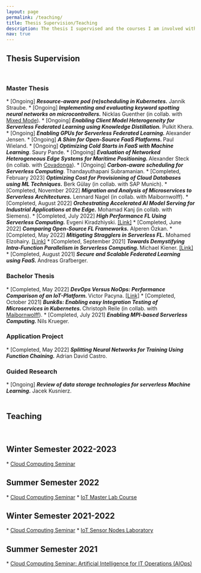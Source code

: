 ```yaml
---
layout: page
permalink: /teaching/
title: Thesis Supervision/Teaching
description: The thesis I supervised and the courses I am involved with at TUM
nav: true
---
```

<h2>Thesis Supervision</h2>
<br>
<h3> Master Thesis </h3>
* [Ongoing] <strong><em> Resource-aware pod (re)scheduling in Kubernetes.</em></strong> Jannik Straube.
* [Ongoing] <strong><em> Implementing and evaluating keyword spotting neural networks on microcontrollers.</em></strong> Nicklas Guenther (in collab. with <a href="https://www.mixed-mode.de/">Mixed Mode</a>).
* [Ongoing] <strong><em> Enabling Client Model Heterogeneity for Serverless Federated Learning using Knowledge Distillation.</em></strong> Pulkit Khera.
* [Ongoing] <strong><em> Enabling GPUs for Serverless Federated Learning. </em></strong> Alexander Jensen.
* [Ongoing] <strong><em> A Shim for Open-Source FaaS Platforms. </em></strong> Paul Wieland.
* [Ongoing] <strong><em> Optimizing Cold Starts in FaaS with Machine Learning</em></strong>. Saury Pande.
* [Ongoing] <strong><em> Evaluation of Networked Heterogeneous Edge Systems for Maritime Positioning.
</em></strong> Alexander Steck (in collab. with <a href="https://covadonga.eu/">Covadonga</a>).
* [Ongoing] <strong><em> Carbon-aware scheduling for Serverless Computing</em></strong>. Thandayuthapani Subramanian.
* [Completed, February 2023] <strong><em> Optimizing Cost for Provisioning of Cloud Databases using ML Techniques.</em></strong> Berk Gülay (in collab. with SAP Munich).
* [Completed, November 2022] <strong><em> Migration and Analysis of Microservices to Serverless Architectures.</em></strong> Lennard Nagel (in collab. with Maibornwolff).
* [Completed, August 2022] <strong><em> Orchestrating Accelerated AI Model Serving for Industrial Applications at the Edge.</em></strong> Mohamad Kanj (in collab. with Siemens).
* [Completed, July 2022] <strong><em> High Performance FL Using Serverless Computing.</em></strong> Evgeni Kiradzhiyski. <a href="https://mediatum.ub.tum.de/1685431">[Link]</a>
* [Completed, June 2022] <strong><em> Comparing Open-Source FL Frameworks.</em></strong> Alperen Özkan.
* [Completed, May 2022] <strong><em> Mitigating Stragglers in Serverless FL.</em></strong> Mohamed Elzohairy. <a href="https://mediatum.ub.tum.de/doc/1685641/1685641.pdf">[Link]</a>
* [Completed, September 2021] <strong><em> Towards Demystifying Intra-Function Parallelism in Serverless Computing. </em></strong> Michael Kiener. <a href="https://mediatum.ub.tum.de/node?id=1624841">[Link]</a>
* [Completed, August 2021] <strong><em>Secure and Scalable Federated Learning using FaaS. </em></strong> Andreas Grafberger.

<br>
<h3> Bachelor Thesis </h3>
* [Completed, May 2022] <strong><em> DevOps Versus NoOps: Performance Comparison of an IoT-Platform. </em></strong> Victor Pacyna. <a href="https://github.com/CAPS-Cloud/IoT-Platform-Migration/blob/master/doc/Thesis_Victor_Pacyna.pdf">[Link]</a>
* [Completed, October 2021] <strong><em> Bunk8s: Enabling easy Integration Testing of Microservices in Kubernetes. </em></strong> Christoph Reile (in collab. with <a href="https://www.maibornwolff.de/en/news-portal">Maibornwolff</a>).
* [Completed, July 2021] <strong><em> Enabling MPI-based Serverless Computing. </em></strong> Nils Krueger.

<br>
<h3> Application Project </h3>
* [Completed, May 2022] <strong><em> Splitting Neural Networks for Training Using Function Chaining.</em></strong> Adrian David Castro.
<br>

<h3> Guided Research </h3>
* [Ongoing] <strong><em> Review of data storage technologies for serverless Machine Learning.</em></strong> Jacek Kusnierz.
<br>

<!-- For students at TUM. -->
<br>
<h2>Teaching</h2>
<br>

<h2>Winter Semester 2022-2023</h2>
* <a href="https://www.ce.cit.tum.de/caps/lehre/ws22/seminare/cloud-computing/">Cloud Computing Seminar</a>

<h2>Summer Semester 2022</h2>
* <a href="https://www.in.tum.de/caps/lehre/ss22/seminare/cloud-computing-seminar/">Cloud Computing Seminar</a>
* <a href="https://www.in.tum.de/caps/lehre/ss22/praktika/iot-master-lab-course/">IoT Master Lab Course</a>

<h2>Winter Semester 2021-2022</h2>
* <a href="https://www.in.tum.de/caps/lehre/ws21/seminare/cloud-computing/">Cloud Computing Seminar</a>
* <a href="https://www.in.tum.de/caps/lehre/ws21/praktika/iot-sensor-node-laboratory/">IoT Sensor Nodes Laboratory</a>

<h2>Summer Semester 2021</h2>
* <a href="https://www.in.tum.de/caps/lehre/ss-21/seminare/cloud-computing-artificial-intelligence-for-it-operations-aiops/">Cloud Computing Seminar: Artificial Intelligence for IT Operations (AIOps)</a>